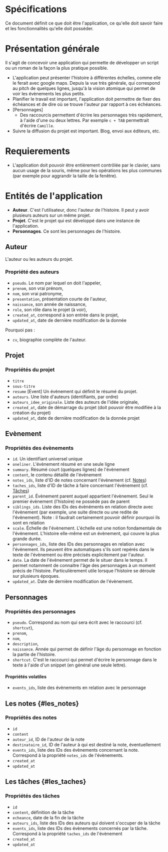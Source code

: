 # Spécifications

Ce document définit ce que doit être l'application, ce qu'elle doit savoir faire et les fonctionnalités qu'elle doit posséder.


# Présentation générale

Il s'agit de concevoir une application qui permette de développer un script ou un roman de la façon la plus pratique possible.

* L'application peut présenter l'histoire à différentes échelles, comme elle le ferait avec google maps. Depuis la vue très générale, qui correspond au pitch de quelques lignes, jusqu'à la vision atomique qui permet de voir les évènements les plus petits.
* Planifier le travail est important, l'application doit permettre de fixer des échéances et de dire où se trouve l'auteur par rapport à ces échéances.
* [Personnages]
  * Des raccourcis permettent d'écrire les personnages très rapidement, à l'aide d'une ou deux lettres. Par exemple `c + TAB` permettrait d'écrire `Camille`.
* Suivre la diffusion du projet est important. Blog, envoi aux éditeurs, etc.

# Requierements

* L'application doit pouvoir être entièrement contrôlée par le clavier, sans aucun usage de la souris, même pour les opérations les plus communes (par exemple pour aggrandir la taille de la fenêtre).


# Entités de l'application

* **Auteur**. C'est l'utilisateur, donc l'auteur de l'histoire. Il peut y avoir plusieurs auteurs sur un même projet.
* **Projet**. C'est le projet qui est développé dans une instance de l'application.
* **Personnages**. Ce sont les personnages de l'histoire.

## Auteur

L'auteur ou les auteurs du projet.

### Propriété des auteurs

* `pseudo`. Le nom par lequel on doit l'appeler,
* `prenom`, son vrai prénom,
* `nom`, son vrai patronyme,
* `presentation`, présentation courte de l'auteur,
* `naissance`, son année de naissance,
* `role`, son rôle dans le projet (à voir),
* `created_at`, correspond à son entrée dans le projet,
* `updated_at`, date de dernière modification de la donnée

Pourquoi pas :

* `cv`, biographie complète de l'auteur.

## Projet

### Propriétés du projet

* `titre`
* `sous-titre`
* `resume` [Event] Un évènement qui définit le résumé du projet.
* `auteurs`. Une liste d'auteurs (identifiants, par ordre)
* `auteurs_idee_originale`. Liste des auteurs de l'idée originale,
* `created_at`, date de démarrage du projet (doit pouvoir être modifiée à la création du projet)
* `updated_at`, date de dernière modification de la donnée projet

## Evènement

### Propriétés des évènements

* `id`. Un identifiant universel unique
* `oneliner`. L'évènement résumé en une seule ligne
* `summary`. Résumé court (quelques lignes) de l'évènement
* `content`, le contenu détaillé de l'évènement
* `notes_ids`, liste d'ID de notes concernant l'évènement (cf. [Notes](#les_notes))
* `taches_ids`, liste d'ID de tâche à faire concernant l'évènement (cf. [Tâches](#les_taches))
* `parent_id`. Évènement parent auquel appartient l'évènement. Seul le premier évènement (l'histoire) ne possède pas de parent
* `siblings_ids`. Liste des IDs des évènéments en relation directe avec l'évènement (par exemple, une suite directe ou une redite de l'évènement). Note : il faudrait certainement pouvoir définir pourquoi ils sont en relation
* `scale`. Échelle de l'évènement. L'échelle est une notion fondamentale de l'évènement. L'histoire elle-même est un évènement, qui couvre la plus grande durée.
* `personnages_ids`, liste des IDs des personnages en relation avec l'évènement. Ils peuvent être automatiques s'ils sont repérés dans le texte de l'évènement ou être précisés explicitement par l'auteur.
* `date`. La date de l'évènement permet de le situer dans le temps. Il permet notamment de connaitre l'âge des personnages à un moment précis de l'histoire. Particulièrement utile lorsque l'histoire se déroule sur plusieurs époques.
* `updated_at`. Date de dernière modification de l'évènement.

## Personnages

### Propriétés des personnages

* `pseudo`. Correspond au nom qui sera écrit avec le raccourci (cf. `shortcut`),
* `prenom`,
* `nom`,
* `description`,
* `naissance`. Année qui permet de définir l'âge du personnage en fonction la partie de l'histoire.
* `shortcut`. C'est le raccourci qui permet d'écrire le personnage dans le texte à l'aide d'un snippet (en général une seule lettre).

#### Propriétés volatiles

* `events_ids`, liste des évènements en relation avec le personnage


## Les notes {#les_notes}

### Propriétés des notes

* `id`
* `content`
* `auteur_id`, ID de l'auteur de la note
* `destinataire_id`, ID de l'auteur à qui est destiné la note, éventuellement
* `events_ids`, liste des IDs des évènements concernant la note. Correspond à la propriété `notes_ids` de l'évènements.
* `created_at`
* `updated_at`

## Les tâches {#les_taches}

### Propriétés des tâches

* `id`
* `content`, définition de la tâche
* `echeance`, date de la fin de la tâche
* `auteurs_ids`, liste des IDs des auteurs qui doivent s'occuper de la tâche
* `events_ids`, liste des IDs des évènements concernés par la tâche. Correspond à la propriété `taches_ids` de l'évènement
* `created_at`
* `updated_at`

